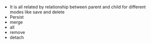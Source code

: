 - It is all related by relationship between parent and child for different modes like save and delete
- Persist
- merge
- all
- remove
- detach
